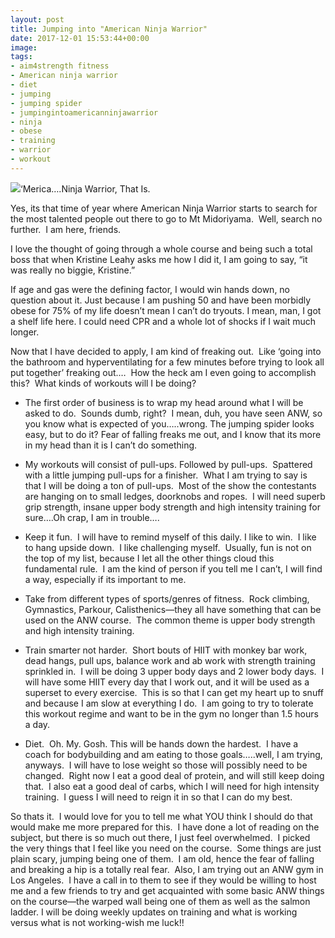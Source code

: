```yaml
---
layout: post
title: Jumping into "American Ninja Warrior"
date: 2017-12-01 15:53:44+00:00
image:
tags:
- aim4strength fitness
- American ninja warrior
- diet
- jumping
- jumping spider
- jumpingintoamericanninjawarrior
- ninja
- obese
- training
- warrior
- workout
---
```


![](http://www.aim4strength.com/wp-content/uploads/2017/12/ANW-logo-american-ninja-warrior-39681258-500-281.jpg)‘Merica….Ninja Warrior, That Is.

Yes, its that time of year where American Ninja Warrior starts to search for the most talented people out there to go to Mt Midoriyama.  Well, search no further.  I am here, friends.

I love the thought of going through a whole course and being such a total boss that when Kristine Leahy asks me how I did it, I am going to say, “it was really no biggie, Kristine.”

If age and gas were the defining factor, I would win hands down, no question about it. Just because I am pushing 50 and have been morbidly obese for 75% of my life doesn’t mean I can’t do tryouts. I mean, man, I got a shelf life here. I could need CPR and a whole lot of shocks if I wait much longer.

Now that I have decided to apply, I am kind of freaking out.  Like ‘going into the bathroom and hyperventilating for a few minutes before trying to look all put together’ freaking out.…  How the heck am I even going to accomplish this?  What kinds of workouts will I be doing?




  * The first order of business is to wrap my head around what I will be asked to do.  Sounds dumb, right?  I mean, duh, you have seen ANW, so you know what is expected of you…..wrong. The jumping spider looks easy, but to do it? Fear of falling freaks me out, and I know that its more in my head than it is I can’t do something.


  * My workouts will consist of pull-ups. Followed by pull-ups.  Spattered with a little jumping pull-ups for a finisher.  What I am trying to say is that I will be doing a ton of pull-ups.  Most of the show the contestants are hanging on to small ledges, doorknobs and ropes.  I will need superb grip strength, insane upper body strength and high intensity training for sure….Oh crap, I am in trouble….


  * Keep it fun.  I will have to remind myself of this daily. I like to win.  I like to hang upside down.  I like challenging myself.  Usually, fun is not on the top of my list, because I let all the other things cloud this fundamental rule.  I am the kind of person if you tell me I can’t, I will find a way, especially if its important to me.


  * Take from different types of sports/genres of fitness.  Rock climbing, Gymnastics, Parkour, Calisthenics—they all have something that can be used on the ANW course.  The common theme is upper body strength and high intensity training.


  * Train smarter not harder.  Short bouts of HIIT with monkey bar work, dead hangs, pull ups, balance work and ab work with strength training sprinkled in.  I will be doing 3 upper body days and 2 lower body days.  I will have some HIIT every day that I work out, and it will be used as a superset to every exercise.  This is so that I can get my heart up to snuff and because I am slow at everything I do.  I am going to try to tolerate this workout regime and want to be in the gym no longer than 1.5 hours a day.


  * Diet.  Oh. My. Gosh. This will be hands down the hardest.  I have a coach for bodybuilding and am eating to those goals…..well, I am trying, anyways.  I will have to lose weight so those will possibly need to be changed.  Right now I eat a good deal of protein, and will still keep doing that.  I also eat a good deal of carbs, which I will need for high intensity training.  I guess I will need to reign it in so that I can do my best.


So thats it.  I would love for you to tell me what YOU think I should do that would make me more prepared for this.  I have done a lot of reading on the subject, but there is so much out there, I just feel overwhelmed.  I picked the very things that I feel like you need on the course.  Some things are just plain scary, jumping being one of them.  I am old, hence the fear of falling and breaking a hip is a totally real fear.  Also, I am trying out an ANW gym in Los Angeles.  I have a call in to them to see if they would be willing to host me and a few friends to try and get acquainted with some basic ANW things on the course—the warped wall being one of them as well as the salmon ladder. I will be doing weekly updates on training and what is working versus what is not working-wish me luck!!
